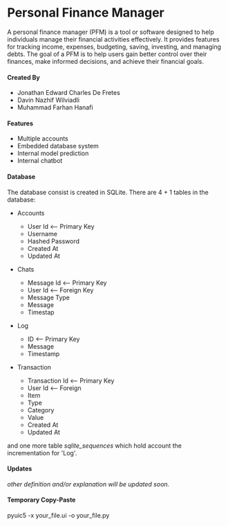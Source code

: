 # Personal Finance Manager

A personal finance manager (PFM) is a tool or software designed to help individuals manage their financial activities effectively. It provides features for tracking income, expenses, budgeting, saving, investing, and managing debts. The goal of a PFM is to help users gain better control over their finances, make informed decisions, and achieve their financial goals.

#### Created By
- Jonathan Edward Charles De Fretes     
- Davin Nazhif Wilviadli     
- Muhammad Farhan Hanafi

#### Features
- Multiple accounts
- Embedded database system 
- Internal model prediction
- Internal chatbot

#### Database
The database consist is created in SQLite. There are 4 + 1 tables in the database:
+ Accounts
    * User Id  <-- Primary Key
    * Username
    * Hashed Password
    * Created At
    * Updated At

+ Chats
    * Message Id <-- Primary Key
    * User Id <-- Foreign Key
    * Message Type
    * Message
    * Timestap

+ Log
    * ID <-- Primary Key
    * Message
    * Timestamp

+ Transaction
    * Transaction Id <-- Primary Key
    * User Id <-- Foreign 
    * Item
    * Type
    * Category
    * Value
    * Created At
    * Updated At

and one more table _sqlite_sequences_ which hold account the incrementation for 'Log'.

#### Updates
_other definition and/or explanation will be updated soon._

#### Temporary Copy-Paste
pyuic5 -x your_file.ui -o your_file.py